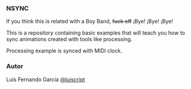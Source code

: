 ### NSYNC

If you think this is related with a Boy Band, ~~fuck off~~ ¡Bye! ¡Bye! ¡Bye!

This is a repository containing basic examples that will teach you how to sync animations created with tools like processing.

Processing example is synced with MIDI clock.

### Autor  
Luis Fernando García
[@luiscript](https://twitter.com/luiscript)